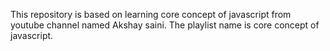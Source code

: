 This repository is based on learning core concept of javascript from youtube channel named Akshay saini. The playlist name is core concept of javascript.
